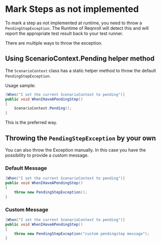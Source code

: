 # Mark Steps as not implemented

To mark a step as not implemented at runtime, you need to throw a `PendingStepException`. The Runtime of Reqnroll will detect this and will report the appropriate test result back to your test runner.

There are multiple ways to throw the exception.

## Using ScenarioContext.Pending helper method

The `ScenarioContext` class has a static helper method to throw the default `PendingStepException`.

Usage sample:

``` csharp
[When("I set the current ScenarioContext to pending")]
public void WhenIHaveAPendingStep()
{
    ScenarioContext.Pending();
}
```

This is the preferred way.

## Throwing the `PendingStepException` by your own

You can also throw the Exception manually. In this case you have the possibility to provide a custom message.

### Default Message

``` csharp
[When("I set the current ScenarioContext to pending")]
public void WhenIHaveAPendingStep()
{
    throw new PendingStepException();
}
```

### Custom Message

``` csharp
[When("I set the current ScenarioContext to pending")]
public void WhenIHaveAPendingStep()
{
    throw new PendingStepException("custom pendingstep message");
}
```